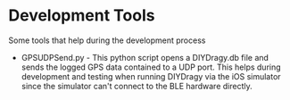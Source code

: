 # Development Tools
Some tools that help during the development process

- GPSUDPSend.py - This python script opens a DIYDragy.db file and sends the logged GPS data contained to a UDP port.  This helps during development and testing when running DIYDragy via the iOS simulator since the simulator can't connect to the BLE hardware directly.